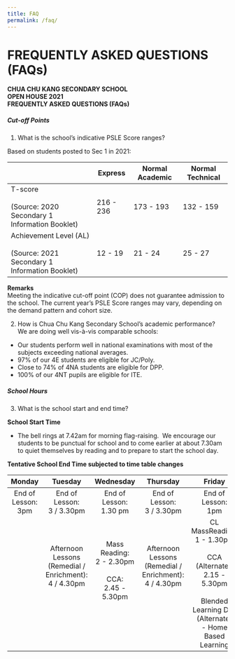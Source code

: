 ```yaml
---
title: FAQ
permalink: /faq/
---
```

# **FREQUENTLY ASKED QUESTIONS (FAQs)**

**CHUA CHU KANG SECONDARY SCHOOL  
OPEN HOUSE 2021   
FREQUENTLY ASKED QUESTIONS (FAQs)**

##### Cut-off Points

1. What is the school’s indicative PSLE Score ranges?

Based on students posted to Sec 1 in 2021:

|  	| Express 	| Normal Academic 	| Normal Technical 	|
| ---	| ---	| ---	|---	|
| T-score<br><br>(Source: 2020 Secondary 1 Information Booklet) 	| 216 - 236 	| 173 - 193 	| 132 - 159 	|
| Achievement Level (AL)<br><br>(Source: 2021 Secondary 1 Information Booklet) 	| 12 - 19 	| 21 - 24 	| 25 - 27 	|

**Remarks**  
Meeting the indicative cut-off point (COP) does not guarantee admission to the school. The current year’s PSLE Score ranges may vary, depending on the demand pattern and cohort size.

2. How is Chua Chu Kang Secondary School’s academic performance?  
We are doing well vis-à-vis comparable schools:

*   Our students perform well in national examinations with most of the subjects exceeding national averages.
*   97% of our 4E students are eligible for JC/Poly. 
*   Close to 74% of 4NA students are eligible for DPP.
*   100% of our 4NT pupils are eligible for ITE.


##### School Hours

3. What is the school start and end time?

**School Start Time**

*   The bell rings at 7.42am for morning flag-raising.  We encourage our students to be punctual for school and to come earlier at about 7.30am to quiet themselves by reading and to prepare to start the school day.

**Tentative School End Time subjected to time table changes**

| Monday 	| Tuesday 	| Wednesday 	| Thursday 	| Friday 	|
|:---:	|:---:	|:---:	|:---:	|:---:	|
| End of Lesson:<br>3pm 	| End of Lesson:<br>3 / 3.30pm 	| End of Lesson: <br>1.30 pm 	| End of Lesson: <br>3 / 3.30pm 	| End of Lesson: <br>1pm 	|
|  	| Afternoon Lessons<br>(Remedial / Enrichment): <br>4 / 4.30pm<br><br><br><br><br> 	| Mass Reading:<br>2 - 2.30pm<br><br>CCA: <br>2.45 - 5.30pm<br><br><br><br> 	| Afternoon Lessons<br>(Remedial / Enrichment):<br>4 / 4.30pm<br><br><br><br><br> 	| CL MassReading: <br>1 - 1.30pm<br><br>CCA (Alternate): <br>2.15 - 5.30pm<br><br>Blended Learning Day (Alternate)<br>- Home Based Learning  	|